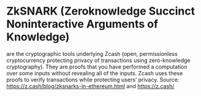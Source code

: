 # ZkSNARK (Zeroknowledge Succinct Noninteractive Arguments of Knowledge)

are the cryptographic tools underlying Zcash (open, permissionless
cryptocurrency protecting privacy of transactions using zero-knowledge
cryptography). They are proofs that you have performed a computation over
some inputs without revealing all of the inputs. Zcash uses these proofs to
verify transactions while protecting users’ privacy.
Source: https://z.cash/blog/zksnarks-in-ethereum.html and https://z.cash/
